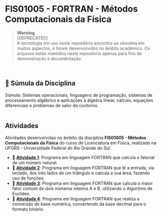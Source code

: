 # FIS01005 - FORTRAN - Métodos Computacionais da Física
  
> **Warning**  
> [DEPRECATED]  
> A tecnologia em uso neste repositório encontra-se obsoleta em muitos aspectos, e foram desenvolvidos no âmbito acadêmico. Os arquivos estão mantidos neste repositório apenas para fins de demonstração e documentação.
<br />

## :bookmark_tabs: Súmula da Disciplina

Súmula: Sistemas operacionais, linguagens de programação, sistemas de processamento algébrico e aplicações à álgebra linear, cálculo, equações diferenciais e problemas de valor de contorno.
<br />
<br />

## Atividades

Atividades desenvolvidas no âmbito da disciplina **FIS01005 - Métodos Computacionais da Física** do curso de Licenciatura em Física, realizado na UFGRS - Universidade Federal do Rio Grande do Sul.

* :floppy_disk: **[Atividade 1](src/ativ01.f90)**: Programa em linguagem FORTRAN que calcula o fatorial de um número natural.<br />
* :floppy_disk: **[Atividade 2](src/ativ02.f90)**: Programa em linguagem FORTRAN que lê a entrada, via teclado, dos três lados de um triângulo e calcula a sua área, fazendo uso de funções.<br />
* :floppy_disk: **[Atividade 3](src/ativ03.f90)**: Programa em linguagem FORTRAN que calcula o maior fator comum de dois números inteiros A e B, utilizando o Algoritmo de Euclides.<br />
* :floppy_disk: **[Atividade 4](src/ativ04.f90)**: Programa em linguagem FORTRAN que realiza a conversão de base numérica, convertendo da base decimal para o formato binário.<br />

